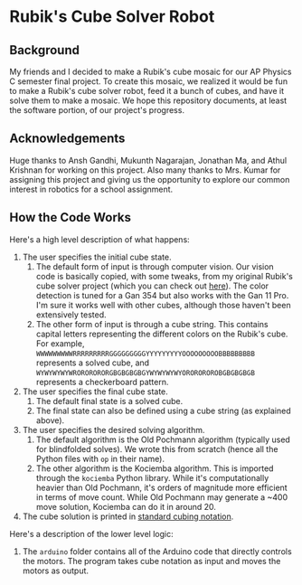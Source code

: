 # Rubik's Cube Solver Robot

## Background
My friends and I decided to make a Rubik's cube mosaic for our AP Physics C semester final project. To create this mosaic, we realized it would be fun to make a Rubik's cube solver robot, feed it a bunch of cubes, and have it solve them to make a mosaic. We hope this repository documents, at least the software portion, of our project's progress.


## Acknowledgements
Huge thanks to Ansh Gandhi, Mukunth Nagarajan, Jonathan Ma, and Athul Krishnan for working on this project. Also many thanks to Mrs. Kumar for assigning this project and giving us the opportunity to explore our common interest in robotics for a school assignment.

## How the Code Works
Here's a high level description of what happens:
1) The user specifies the initial cube state.
   1) The default form of input is through computer vision. Our vision code is basically copied, with some tweaks, from my original Rubik's cube solver project (which you can check out [here](https://github.com/anshgandhi4/Rubiks-Cube-Solver)). The color detection is tuned for a Gan 354 but also works with the Gan 11 Pro. I'm sure it works well with other cubes, although those haven't been extensively tested.
   2) The other form of input is through a cube string. This contains capital letters representing the different colors on the Rubik's cube. For example, `WWWWWWWWWRRRRRRRRRGGGGGGGGGYYYYYYYYYOOOOOOOOOBBBBBBBBB` represents a solved cube, and `WYWYWYWYWRORORORORGBGBGBGBGYWYWYWYWYOROROROROBGBGBGBGB` represents a checkerboard pattern.
2) The user specifies the final cube state.
   1) The default final state is a solved cube.
   2) The final state can also be defined using a cube string (as explained above).
3) The user specifies the desired solving algorithm.
   1) The default algorithm is the Old Pochmann algorithm (typically used for blindfolded solves). We wrote this from scratch (hence all the Python files with `op` in their name).
   2) The other algorithm is the Kociemba algorithm. This is imported through the `kociemba` Python library. While it's computationally heavier than Old Pochmann, it's orders of magnitude more efficient in terms of move count. While Old Pochmann may generate a ~400 move solution, Kociemba can do it in around 20.
4) The cube solution is printed in [standard cubing notation](https://www.youtube.com/embed/24eHm4ri8WM?start=0&end=51).

Here's a description of the lower level logic:
1) The `arduino` folder contains all of the Arduino code that directly controls the motors. The program takes cube notation as input and moves the motors as output.
